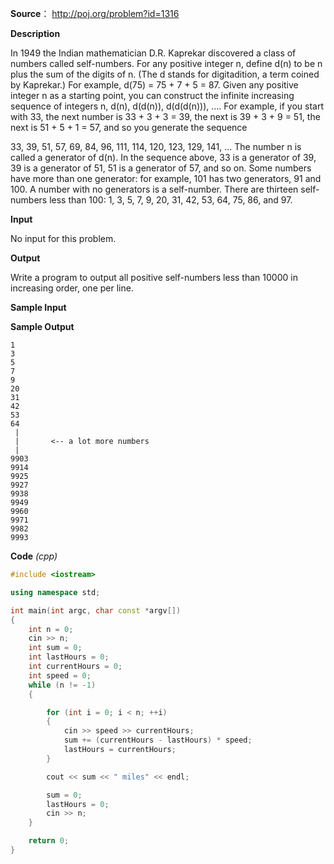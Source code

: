 **Source**： http://poj.org/problem?id=1316

**Description**

 In 1949 the Indian mathematician D.R. Kaprekar discovered a class of numbers called self-numbers. For any positive integer n, define d(n) to be n plus the sum of the digits of n. (The d stands for digitadition, a term coined by Kaprekar.) For example, d(75) = 75 + 7 + 5 = 87. Given any positive integer n as a starting point, you can construct the infinite increasing sequence of integers n, d(n), d(d(n)), d(d(d(n))), .... For example, if you start with 33, the next number is 33 + 3 + 3 = 39, the next is 39 + 3 + 9 = 51, the next is 51 + 5 + 1 = 57, and so you generate the sequence

33, 39, 51, 57, 69, 84, 96, 111, 114, 120, 123, 129, 141, ...
The number n is called a generator of d(n). In the sequence above, 33 is a generator of 39, 39 is a generator of 51, 51 is a generator of 57, and so on. Some numbers have more than one generator: for example, 101 has two generators, 91 and 100. A number with no generators is a self-number. There are thirteen self-numbers less than 100: 1, 3, 5, 7, 9, 20, 31, 42, 53, 64, 75, 86, and 97.

**Input**

 No input for this problem. 

**Output**

Write a program to output all positive self-numbers less than 10000 in increasing order, one per line. 

**Sample Input**

**Sample Output**

```
1
3
5
7
9
20
31
42
53
64
 |
 |       <-- a lot more numbers
 |
9903
9914
9925
9927
9938
9949
9960
9971
9982
9993
```

**Code** *(cpp)*

```c++
#include <iostream>

using namespace std;

int main(int argc, char const *argv[])
{
	int n = 0;
	cin >> n;
	int sum = 0;
	int lastHours = 0;
	int currentHours = 0;
	int speed = 0;
	while (n != -1)
	{

		for (int i = 0; i < n; ++i)
		{
			cin >> speed >> currentHours;
			sum += (currentHours - lastHours) * speed;
			lastHours = currentHours;
		}

		cout << sum << " miles" << endl;

		sum = 0;
		lastHours = 0;
		cin >> n;
	}

	return 0;
}
```

